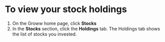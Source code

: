# To view your stock holdings
1. On the Groww home page, click **Stocks**
2. In the **Stocks** section, click the **Holdings** tab. The Holdings tab shows the list of stocks you invested.




